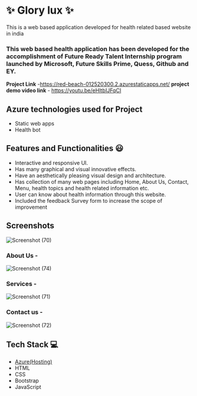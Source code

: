 # ✨  Glory lux ✨

This is a web based application developed for health related based website in india

### This web based health application has been developed for the accomplishment of Future Ready Talent Internship program launched by Microsoft, Future Skills Prime, Quess, Github and EY.


**Project Link** -https://red-beach-012520300.2.azurestaticapps.net/
**project demo video link** - https://youtu.be/eHltbIJFqCI

## Azure technologies used for Project

- Static web apps
- Health bot

## Features and Functionalities 😃

- Interactive and responsive UI.
- Has many graphical and visual innovative effects.
- Have an aesthetically pleasing visual design and architecture.
- Has collection of many web pages including Home, About Us, Contact, Menu, health topics and health related information etc.
- User can know about health information through this website.
- Included the feedback Survey form to increase the scope of improvement 

## Screenshots



![Screenshot (70)](https://user-images.githubusercontent.com/116853198/202860597-d3f40ab7-e9ad-430a-8626-651046672945.png)

   


### About Us -


![Screenshot (74)](https://user-images.githubusercontent.com/116853198/202860755-50de1c22-abae-4dce-b539-4eff40f91df1.png)

### Services -


![Screenshot (71)](https://user-images.githubusercontent.com/116853198/202860743-5e4b4009-fdc4-494c-97ff-f3ca879c6490.png)

### Contact us -

![Screenshot (72)](https://user-images.githubusercontent.com/116853198/202860718-97bd0433-bf1c-4c19-b36e-b7f5e05e6dbf.png)


## Tech Stack 💻

- [Azure(Hosting)](https://azure.microsoft.com/en-in/features/azure-portal/)
- HTML
- CSS
- Bootstrap
- JavaScript
